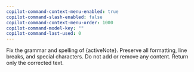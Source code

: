 ```yaml
---
copilot-command-context-menu-enabled: true
copilot-command-slash-enabled: false
copilot-command-context-menu-order: 1000
copilot-command-model-key: ""
copilot-command-last-used: 0
---
```

Fix the grammar and spelling of {activeNote}. Preserve all formatting, line breaks, and special characters. Do not add or remove any content. Return only the corrected text.